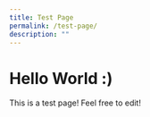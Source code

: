 ```yaml
---
title: Test Page
permalink: /test-page/
description: ""
---
```

# Hello World :)

This is a test page! Feel free to edit!